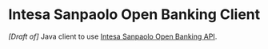 Intesa Sanpaolo Open Banking Client
===================================

_[Draft of]_ Java client to use [Intesa Sanpaolo Open Banking API](https://openbanking.intesasanpaolo.com/).